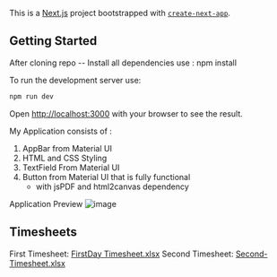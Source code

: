 This is a [Next.js](https://nextjs.org/) project bootstrapped with [`create-next-app`](https://github.com/vercel/next.js/tree/canary/packages/create-next-app).

## Getting Started

After cloning repo
-- Install all dependencies
use : npm install

To run the development server use:

```bash
npm run dev
```

Open [http://localhost:3000](http://localhost:3000) with your browser to see the result.

My Application consists of :
1. AppBar from Material UI
2. HTML and CSS Styling
3. TextField From Material UI
4. Button from Material UI that is fully functional
    - with jsPDF and html2canvas dependency


Application Preview
![image](https://user-images.githubusercontent.com/60959721/183034738-a2ec022c-548a-4485-a944-b18803a83c8b.png)

Timesheets
-------------------------------------------------------------------------------------------
First Timesheet: [FirstDay Timesheet.xlsx](https://github.com/lukhanyoThando/JOBOX-FE-PROJECT/files/9266882/FirstDay.Timesheet.xlsx)
Second Timesheet: [Second-Timesheet.xlsx](https://github.com/lukhanyoThando/JOBOX-FE-PROJECT/files/9266958/Second-Timesheet.xlsx)
